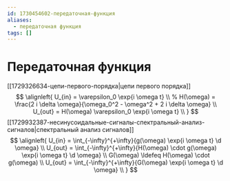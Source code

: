 ```yaml
---
id: 1730454602-передаточная-функция
aliases:
  - передаточная функция
tags: []
---
```


# Передаточная функция
[[1729326634-цепи-первого-порядка|цепи первого порядка]]
$$
\alignleft{
U_{in} = \varepsilon_0 \exp{i \omega t} \\
% H(\omega) = \frac{2 i \delta \omega}{\omega_0^2 - \omega^2 + 2 i \delta \omega} \\
U_{out} = H(\omega) \varepsilon_0 \exp{i \omega t} \\
}
$$
[[1729932387-несинусоидальные-сигналы-спектральный-анализ-сигналов|спектральный анализ сигналов]]
$$
\alignleft{
U_{in} = \int_{-\infty}^{+\infty}{g(\omega) \exp{i \omega t} \d \omega} \\
U_{out} = \int_{-\infty}^{+\infty}{H(\omega) \cdot g(\omega) \exp{i \omega t} \d \omega} \\
G(\omega) \ldefeq H(\omega) \cdot g(\omega) \\
U_{out} = \int_{-\infty}^{+\infty}{G(\omega) \exp{i \omega t} \d \omega} \\
}
$$
